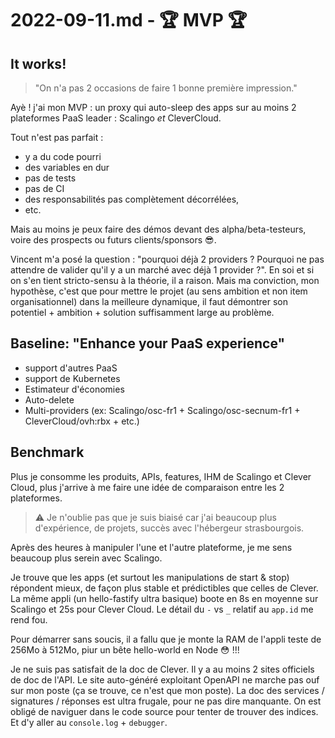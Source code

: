 # 2022-09-11.md -  🏆 MVP 🏆

## It works!

> "On n'a pas 2 occasions de faire 1 bonne première impression."

Ayè ! j'ai mon MVP : un proxy qui auto-sleep des apps sur au moins 2 plateformes PaaS leader : Scalingo _et_ CleverCloud.

Tout n'est pas parfait : 
- y a du code pourri
- des variables en dur
- pas de tests
- pas de CI
- des responsabilités pas complètement décorrélées, 
- etc.

Mais au moins je peux faire des démos devant des alpha/beta-testeurs, voire des prospects ou futurs clients/sponsors 😎.

Vincent m'a posé la question : "pourquoi déjà 2 providers ? Pourquoi ne pas attendre de valider qu'il y a un marché avec déjà 1 provider ?".
En soi et si on s'en tient stricto-sensu à la théorie, il a raison.
Mais ma conviction, mon hypothèse, c'est que pour mettre le projet (au sens ambition et non item organisationnel) dans la meilleure dynamique, il faut démontrer son potentiel + ambition + solution suffisamment large au problème.


## Baseline: "Enhance your PaaS experience" 

- support d'autres PaaS
- support de Kubernetes
- Estimateur d'économies
- Auto-delete
- Multi-providers (ex: Scalingo/osc-fr1 + Scalingo/osc-secnum-fr1 + CleverCloud/ovh:rbx + etc.)

## Benchmark

Plus je consomme les produits, APIs, features, IHM de Scalingo et Clever Cloud, plus j'arrive à me faire une idée de comparaison entre les 2 plateformes.

> ⚠️ Je n'oublie pas que je suis biaisé car j'ai beaucoup plus d'expérience, de projets, succès avec l'hébergeur strasbourgois.

Après des heures à manipuler l'une et l'autre plateforme, je me sens beaucoup plus serein avec Scalingo.

Je trouve que les apps (et surtout les manipulations de start & stop) répondent mieux, de façon plus stable et prédictibles que celles de Clever.
La même appli (un hello-fastify ultra basique) boote en 8s en moyenne sur Scalingo et 25s pour Clever Cloud.
Le détail du `-` vs `_` relatif au `app.id` me rend fou.

Pour démarrer sans soucis, il a fallu que je monte la RAM de l'appli teste de 256Mo à 512Mo, piur un bête hello-world en Node 😳 !!!

Je ne suis pas satisfait de la doc de Clever.
Il y a au moins 2 sites officiels de doc de l'API.
Le site auto-généré exploitant OpenAPI ne marche pas ouf sur mon poste (ça se trouve, ce n'est que mon poste).
La doc des services / signatures / réponses est ultra frugale, pour ne pas dire manquante.
On est obligé de naviguer dans le code source pour tenter de trouver des indices.
Et d'y aller au `console.log` + `debugger`.
